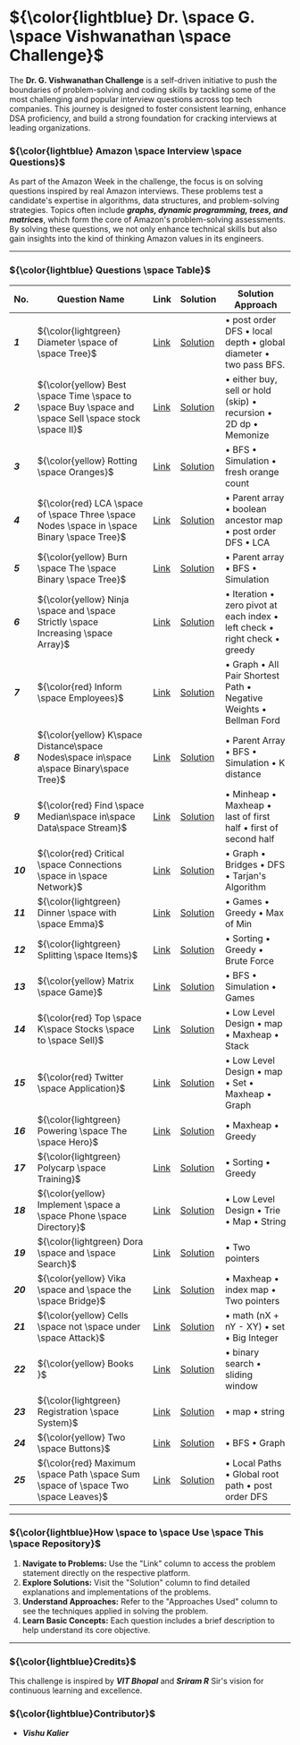 # ${\color{lightblue} Dr. \space G. \space Vishwanathan \space Challenge}$

The **Dr. G. Vishwanathan Challenge** is a self-driven initiative to push the boundaries of problem-solving and coding skills by tackling some of the most challenging and popular interview questions across top tech companies. This journey is designed to foster consistent learning, enhance DSA proficiency, and build a strong foundation for cracking interviews at leading organizations.

### ${\color{lightblue} Amazon \space Interview \space Questions}$

As part of the Amazon Week in the challenge, the focus is on solving questions inspired by real Amazon interviews. These problems test a candidate's expertise in algorithms, data structures, and problem-solving strategies. Topics often include ***graphs, dynamic programming, trees, and matrices***, which form the core of Amazon's problem-solving assessments. By solving these questions, we not only enhance technical skills but also gain insights into the kind of thinking Amazon values in its engineers.

---

### ${\color{lightblue} Questions \space Table}$

| No. | Question Name | Link | Solution | Solution Approach |
|-|-|-|-|-|
| ***1*** | ${\color{lightgreen} Diameter \space of \space Tree}$ | [Link](https://leetcode.com/problems/diameter-of-binary-tree/description/) | [Solution](https://github.com/VishuKalier2003/DrGVishwanathanChallengen/blob/main/Amazon/Diameter.java) | • post order DFS • local depth • global diameter • two pass BFS. |
| ***2*** | ${\color{yellow} Best \space Time \space to \space Buy \space and \space Sell \space stock \space II}$ | [Link](https://leetcode.com/problems/best-time-to-buy-and-sell-stock-ii/description/) | [Solution](https://github.com/VishuKalier2003/DrGVishwanathanChallengen/blob/main/Amazon/BuySellStocks.java) | • either buy, sell or hold (skip) • recursion • 2D dp • Memonize |
| ***3*** | ${\color{yellow} Rotting \space Oranges}$ | [Link](https://leetcode.com/problems/rotting-oranges/description/) | [Solution](https://github.com/VishuKalier2003/DrGVishwanathanChallengen/blob/main/Amazon/RottingOranges.java) | • BFS • Simulation • fresh orange count |
| ***4*** | ${\color{red} LCA \space of \space Three \space Nodes \space in \space Binary \space Tree}$ | [Link](https://www.naukri.com/code360/problems/lca-of-three-nodes_794944?interviewProblemRedirection=true&category%5B%5D=Data%20Structures&company%5B%5D=Amazon) | [Solution](https://github.com/VishuKalier2003/DrGVishwanathanChallengen/blob/main/Amazon/LCAofThreeNodes.java) | • Parent array • boolean ancestor map • post order DFS • LCA |
| ***5*** | ${\color{yellow} Burn \space The \space Binary \space Tree}$ | [Link](https://www.naukri.com/code360/problems/time-to-burn-tree_630563?interviewProblemRedirection=true&company%5B%5D=Amazon&sort_entity=recents&sort_order=DESC&count=25&page=8&search=&difficulty%5B%5D=Medium&leftPanelTabValue=PROBLEM&customSource=studio_nav) | [Solution](https://github.com/VishuKalier2003/DrGVishwanathanChallengen/blob/main/Amazon/BurnTheTree.java) | • Parent array • BFS • Simulation |
| ***6*** | ${\color{yellow} Ninja \space and \space Strictly \space Increasing \space Array}$ | [Link](https://www.naukri.com/code360/problems/ninja-and-the-strictly-increasing-array_6946427?interviewProblemRedirection=true&company%5B%5D=Amazon&difficulty%5B%5D=Medium&difficulty%5B%5D=Hard&difficulty%5B%5D=Ninja&sort_entity=recents&sort_order=DESC&leftPanelTabValue=PROBLEM) | [Solution](https://github.com/VishuKalier2003/DrGVishwanathanChallengen/blob/main/Amazon/NinjaArray.java) | • Iteration • zero pivot at each index • left check • right check • greedy |
| ***7*** | ${\color{red} Inform \space Employees}$ | [Link](https://www.naukri.com/code360/problems/inform-employees_3738245?interviewProblemRedirection=true&company%5B%5D=Amazon&difficulty%5B%5D=Medium&difficulty%5B%5D=Hard&difficulty%5B%5D=Ninja&sort_entity=recents&sort_order=DESC&leftPanelTabValue=PROBLEM&count=25&page=2&search=&customSource=studio_nav) | [Solution](https://github.com/VishuKalier2003/DrGVishwanathanChallengen/blob/main/Amazon/InformEmployees.java) | • Graph • All Pair Shortest Path • Negative Weights • Bellman Ford |
| ***8*** | ${\color{yellow} K\space Distance\space Nodes\space in\space a\space Binary\space Tree}$ | [Link](https://leetcode.com/problems/all-nodes-distance-k-in-binary-tree/description/) | [Solution](https://github.com/VishuKalier2003/DrGVishwanathanChallengen/blob/main/Amazon/DistanceNodes.java) | • Parent Array • BFS • Simulation • K distance |
| ***9*** | ${\color{red} Find \space Median\space in\space Data\space Stream}$ | [Link](https://leetcode.com/problems/find-median-from-data-stream/description/) | [Solution](https://github.com/VishuKalier2003/DrGVishwanathanChallengen/blob/main/Amazon/DataStreamMedian.java) | • Minheap • Maxheap • last of first half • first of second half |
| ***10*** | ${\color{red} Critical \space Connections \space in \space Network}$ | [Link](https://leetcode.com/problems/critical-connections-in-a-network/description/) | [Solution](https://github.com/VishuKalier2003/DrGVishwanathanChallengen/blob/main/Amazon/CriticalConnection.java) | • Graph • Bridges • DFS • Tarjan's Algorithm |
| ***11*** | ${\color{lightgreen} Dinner \space with \space Emma}$ | [Link](https://codeforces.com/problemset/problem/616/B) | [Solution](https://github.com/VishuKalier2003/DrGVishwanathanChallengen/blob/main/Amazon/Dinner.java) | • Games • Greedy • Max of Min |
| ***12*** | ${\color{lightgreen} Splitting \space Items}$ | [Link](https://codeforces.com/problemset/problem/2004/C) | [Solution](https://github.com/VishuKalier2003/DrGVishwanathanChallengen/blob/main/Amazon/SplittingItems.java) | • Sorting • Greedy • Brute Force |
| ***13*** | ${\color{yellow} Matrix \space Game}$ | [Link](https://codeforces.com/problemset/problem/1365/A) | [Solution](https://github.com/VishuKalier2003/DrGVishwanathanChallengen/blob/main/Amazon/MatrixGame.java) | • BFS • Simulation • Games |
| ***14*** | ${\color{red} Top \space K\space Stocks \space to \space Sell}$ | [Link](https://www.naukri.com/code360/problems/top-k-stocks-to-sell_2427907?interviewProblemRedirection=true&practice_topic%5B%5D=Design&count=25&page=1&search=&sort_entity=order&sort_order=ASC&leftPanelTabValue=PROBLEM&customSource=studio_nav) | [Solution](https://github.com/VishuKalier2003/DrGVishwanathanChallengen/blob/main/Amazon/StocksToSell.java) | • Low Level Design • map • Maxheap • Stack |
| ***15*** | ${\color{red} Twitter \space Application}$ | [Link](https://www.naukri.com/code360/problems/twitter-application_3651392?interviewProblemRedirection=true&company%5B%5D=Amazon&difficulty%5B%5D=Hard&difficulty%5B%5D=Medium&sort_entity=recents&sort_order=DESC&leftPanelTabValue=PROBLEM) | [Solution](https://github.com/VishuKalier2003/DrGVishwanathanChallengen/blob/main/Amazon/Twitter.java) | • Low Level Design • map • Set • Maxheap • Graph |
| ***16*** | ${\color{lightgreen} Powering \space The \space Hero}$ | [Link](https://codeforces.com/problemset/problem/1800/C1) | [Solution](https://github.com/VishuKalier2003/DrGVishwanathanChallengen/blob/main/Amazon/PoweringTheHero.java) | • Maxheap • Greedy | 
| ***17*** | ${\color{lightgreen} Polycarp \space Training}$ | [Link](https://codeforces.com/problemset/problem/1165/B) | [Solution](https://github.com/VishuKalier2003/DrGVishwanathanChallengen/blob/main/Amazon/Polycarp.java) | • Sorting • Greedy | 
| ***18*** | ${\color{yellow} Implement \space a \space Phone \space Directory}$ | [Link](https://www.naukri.com/code360/problems/implement-a-phone-directory_1062666?interviewProblemRedirection=true&company%5B%5D=Amazon&difficulty%5B%5D=Hard) | [Solution](https://github.com/VishuKalier2003/DrGVishwanathanChallengen/blob/main/Amazon/Polycarp.java) | • Low Level Design • Trie • Map • String | 
| ***19*** | ${\color{lightgreen} Dora \space and \space Search}$| [Link](https://codeforces.com/problemset/problem/1793/C) | [Solution](https://github.com/VishuKalier2003/DrGVishwanathanChallengen/blob/main/Amazon/Polycarp.java) | • Two pointers |
| ***20*** | ${\color{yellow} Vika \space and \space the \space Bridge}$ | [Link](https://codeforces.com/problemset/problem/1848/B) | [Solution](https://github.com/VishuKalier2003/DrGVishwanathanChallengen/blob/main/Amazon/D5_VikaBridge.java) | • Maxheap • index map • Two pointers |   
| ***21*** | ${\color{yellow} Cells \space not \space under \space Attack}$ | [Link](https://codeforces.com/problemset/problem/701/B) | [Solution](https://github.com/VishuKalier2003/DrGVishwanathanChallengen/blob/main/Amazon/D5_RookCells.java) | • math (nX + nY - XY) • set • Big Integer |
| ***22*** | ${\color{yellow} Books }$ | [Link](https://codeforces.com/problemset/problem/279/B) | [Solution](https://github.com/VishuKalier2003/DrGVishwanathanChallengen/blob/main/Amazon/D5_Books.java) | • binary search • sliding window |
| ***23*** | ${\color{lightgreen} Registration \space System}$ | [Link](https://codeforces.com/problemset/problem/4/C) | [Solution](https://github.com/VishuKalier2003/DrGVishwanathanChallengen/blob/main/Amazon/D5_Registration.java) | • map • string |
| ***24*** | ${\color{yellow} Two \space Buttons}$ | [Link](https://codeforces.com/problemset/problem/520/B) | [Solution](https://github.com/VishuKalier2003/DrGVishwanathanChallengen/blob/main/Amazon/D5_TwoButtons.java) | • BFS • Graph |
| ***25*** | ${\color{red} Maximum \space Path \space Sum \space of \space Two \space Leaves}$ | [Link](https://www.naukri.com/code360/problems/maximum-path-sum-between-two-leaves_794950?interviewProblemRedirection=true&company%5B%5D=Amazon&difficulty%5B%5D=Hard&sort_entity=company_count&sort_order=DESC&leftPanelTabValue=PROBLEM&count=25&page=2&search=&customSource=studio_nav) | [Solution](https://github.com/VishuKalier2003/DrGVishwanathanChallengen/blob/main/Amazon/D5_RootPath.java) | • Local Paths • Global root path • post order DFS |


---

### ${\color{lightblue}How \space to \space Use \space This \space Repository}$

1. **Navigate to Problems:** Use the "Link" column to access the problem statement directly on the respective platform.
2. **Explore Solutions:** Visit the "Solution" column to find detailed explanations and implementations of the problems.
3. **Understand Approaches:** Refer to the "Approaches Used" column to see the techniques applied in solving the problem.
4. **Learn Basic Concepts:** Each question includes a brief description to help understand its core objective.

---

### ${\color{lightblue}Credits}$

This challenge is inspired by ***VIT Bhopal*** and ***Sriram R*** Sir's vision for continuous learning and excellence.

### ${\color{lightblue}Contributor}$

- ***Vishu Kalier***

